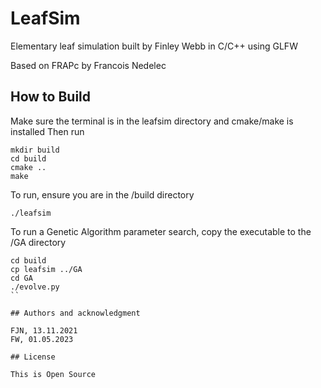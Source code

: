 # LeafSim

Elementary leaf simulation built by Finley Webb in C/C++ using GLFW

Based on FRAPc by Francois Nedelec

## How to Build

Make sure the terminal is in the leafsim directory and cmake/make is installed
Then run

```
mkdir build
cd build
cmake ..
make
```

To run, ensure you are in the /build directory

```
./leafsim
```

To run a Genetic Algorithm parameter search, copy the executable to the /GA
directory

```
cd build
cp leafsim ../GA
cd GA
./evolve.py
``

## Authors and acknowledgment

FJN, 13.11.2021
FW, 01.05.2023

## License

This is Open Source
